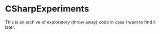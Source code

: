 CSharpExperiments
=================

This is an archive of exploratory (throw away) code in case I want to find it later.
